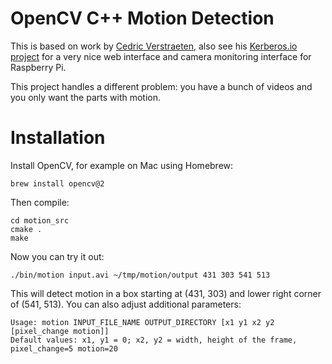 # OpenCV C++ Motion Detection

This is based on work by [Cedric Verstraeten](https://blog.cedric.ws/opencv-simple-motion-detection), also see his [Kerberos.io project](https://www.kerberos.io) for a very nice web interface and camera monitoring interface for Raspberry Pi.

This project handles a different problem: you have a bunch of videos and you only want the parts with motion.

# Installation

Install OpenCV, for example on Mac using Homebrew:

    brew install opencv@2

Then compile:

    cd motion_src
    cmake .
    make

Now you can try it out:

    ./bin/motion input.avi ~/tmp/motion/output 431 303 541 513

This will detect motion in a box starting at (431, 303) and lower right corner of (541, 513). You can also adjust additional parameters:


    Usage: motion INPUT_FILE_NAME OUTPUT_DIRECTORY [x1 y1 x2 y2 [pixel_change motion]]
    Default values: x1, y1 = 0; x2, y2 = width, height of the frame, pixel_change=5 motion=20


